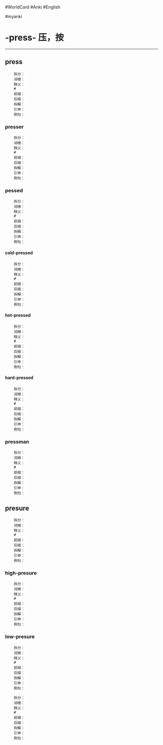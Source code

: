 #WorldCard
#Anki
#English 

#myanki

#  -press- 压，按
---
## press
		拆分：
		词根：
	    释义：
        #
        前缀：
        后缀：
        拆解：
        引申：
        例句：
### presser
		拆分：
		词根：
	    释义：
        #
        前缀：
        后缀：
        拆解：
        引申：
        例句：
### pessed
		拆分：
		词根：
	    释义：
        #
        前缀：
        后缀：
        拆解：
        引申：
        例句：
#### cold-pressed
		拆分：
		词根：
	    释义：
        #
        前缀：
        后缀：
        拆解：
        引申：
        例句：
#### hot-pressed
		拆分：
		词根：
	    释义：
        #
        前缀：
        后缀：
        拆解：
        引申：
        例句：
#### hard-pressed
		拆分：
		词根：
	    释义：
        #
        前缀：
        后缀：
        拆解：
        引申：
        例句：
### pressman
		拆分：
		词根：
	    释义：
        #
        前缀：
        后缀：
        拆解：
        引申：
        例句：
## presure
		拆分：
		词根：
	    释义：
        #
        前缀：
        后缀：
        拆解：
        引申：
        例句：
### high-presure
		拆分：
		词根：
	    释义：
        #
        前缀：
        后缀：
        拆解：
        引申：
        例句：
### low-presure
		拆分：
		词根：
	    释义：
        #
        前缀：
        后缀：
        拆解：
        引申：
        例句：

		拆分：
		词根：
	    释义：
        #
        前缀：
        后缀：
        拆解：
        引申：
        例句：
        